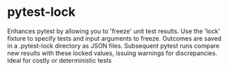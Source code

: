 # pytest-lock
Enhances pytest by allowing you to 'freeze' unit test results. Use the 'lock' fixture to specify tests and input arguments to freeze. Outcomes are saved in a .pytest-lock directory as JSON files. Subsequent pytest runs compare new results with these locked values, issuing warnings for discrepancies. Ideal for costly or deterministic tests
